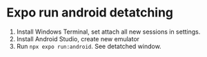 # Expo run android detatching

1. Install Windows Terminal, set attach all new sessions in settings.
2. Install Android Studio, create new emulator
3. Run `npx expo run:android`. See detatched window.
